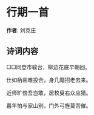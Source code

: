 # 行期一首

**作者**: 刘克庄

## 诗词内容

□□同登市骏台，柳边花底早朝回。

仕如枘凿难投合，身几麾招老去来。

近师旷傍吾岂敢，居枚叟右众应猜。

暮年怕与家山别，门外弓旌莫苦催。

